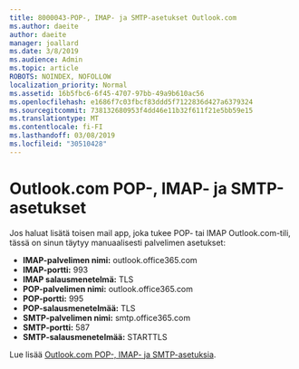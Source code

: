 ```yaml
---
title: 8000043-POP-, IMAP- ja SMTP-asetukset Outlook.com
ms.author: daeite
author: daeite
manager: joallard
ms.date: 3/8/2019
ms.audience: Admin
ms.topic: article
ROBOTS: NOINDEX, NOFOLLOW
localization_priority: Normal
ms.assetid: 16b5fbc6-6f45-4707-97bb-49a9b610ac56
ms.openlocfilehash: e1686f7c03fbcf83ddd5f7122836d427a6379324
ms.sourcegitcommit: 738132680953f4dd46e11b32f611f21e5bb59e15
ms.translationtype: MT
ms.contentlocale: fi-FI
ms.lasthandoff: 03/08/2019
ms.locfileid: "30510428"
---
```

# <a name="pop-imap-and-smtp-settings-for-outlookcom"></a>Outlook.com POP-, IMAP- ja SMTP-asetukset

Jos haluat lisätä toisen mail app, joka tukee POP- tai IMAP Outlook.com-tili, tässä on sinun täytyy manuaalisesti palvelimen asetukset:
  
- **IMAP-palvelimen nimi:** outlook.office365.com 
- **IMAP-portti:** 993   
- **IMAP salausmenetelmä:** TLS   
- **POP-palvelimen nimi:** outlook.office365.com  
- **POP-portti:** 995  
- **POP-salausmenetelmää:** TLS  
- **SMTP-palvelimen nimi:** smtp.office365.com 
- **SMTP-portti:** 587 
- **SMTP-salausmenetelmää:** STARTTLS 

Lue lisää [Outlook.com POP-, IMAP- ja SMTP-asetuksia](https://go.microsoft.com/fwlink/p/?linkid=2001402&amp;clcid=0x409).